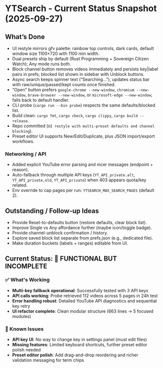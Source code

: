 # YTSearch - Current Status Snapshot (2025-09-27)

## What’s Done
- UI restyle mirrors gfv palette: rainbow top controls, dark cards, default window size 1100×720 with 1100 min width.
- Dual presets ship by default (Rust Programming + Sovereign Citizen Watch); Any mode runs both.
- Block channel button removes videos immediately and persists key|label pairs in prefs; blocked list shown in sidebar with Unblock buttons.
- Async search keeps spinner text (“Searching…”), updates status bar with raw/unique/passed/kept counts once finished.
- “Open” button prefers `google-chrome --new-window`, `chromium --new-window`, `brave-browser --new-window`, or `microsoft-edge --new-window`; falls back to default handler.
- CLI probe (`cargo run --bin probe`) respects the same defaults/blocked list.
- Build clean: `cargo fmt`, `cargo check`, `cargo clippy`, `cargo build --release`.
- Repo committed (`UI restyle with multi-preset defaults and channel blocking`).
- Preset editor UI supports New/Edit/Duplicate, plus JSON import/export workflows.

### Networking / API
- Added explicit YouTube error parsing and nicer messages (endpoint + reason).
- Auto-fallback through multiple API keys (`YT_API_private.alt`, `YT_API_private,old`, `YT_API_private`) when 403 appears quota/key related.
- Env override to cap pages per run: `YTSEARCH_MAX_SEARCH_PAGES` (default 2).

## Outstanding / Follow-up Ideas
- Provide Reset-to-defaults button (restore defaults, clear block list).
- Improve Single vs Any affordance further (maybe icon/toggle badge).
- Provide channel-unblock confirmation / history.
- Explore saved block list separate from prefs.json (e.g., dedicated file).
- Make duration buckets (labels + ranges) editable from UI.

## Current Status: 🚧 FUNCTIONAL BUT INCOMPLETE

### ✅ What's Working
- **Multi-key fallback operational**: Successfully tested with 3 API keys
- **API calls working**: Probe retrieved 112 videos across 5 pages in 24h test
- **Error handling robust**: Detailed YouTube API diagnostics and sequential key retry
- **UI refactor complete**: Clean modular structure (663 lines → 5 focused modules)

### 🚧 Known Issues
- **API key UI**: No way to change key in settings panel (must edit files)
- **Missing features**: Limited keyboard shortcuts, further preset editor polish needed
- **Preset editor polish**: Add drag-and-drop reordering and richer validation messaging for term chips
